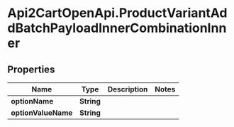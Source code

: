 # Api2CartOpenApi.ProductVariantAddBatchPayloadInnerCombinationInner

## Properties

Name | Type | Description | Notes
------------ | ------------- | ------------- | -------------
**optionName** | **String** |  | 
**optionValueName** | **String** |  | 


